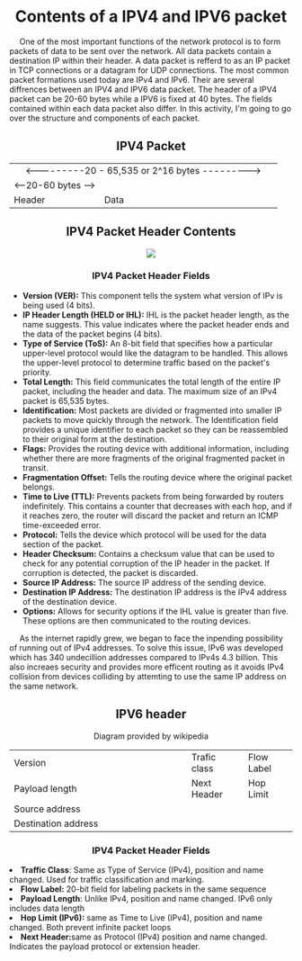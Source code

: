 <h1 align = "center">Contents of a IPV4 and IPV6 packet</h1>
<p>&emsp;
One of the most important functions of the network protocol is to form packets of data to be sent over the network. All data packets contain a destination IP within their header. A data packet is refferd to as an IP packet in TCP connections or a datagram for UDP connections. The most common packet formations used today are IPv4 and IPv6. Their are several diffrences between an IPV4 and IPV6 data packet. The header of a IPV4 packet can be 20-60 bytes while a IPV6 is fixed at 40 bytes. The fields contained within each data packet also differ. In this activity, I'm going to go over the structure and components of each packet.
</p>

<h2 align="center">IPV4 Packet</h2>
<table align= "center"  >
  <tr ><td colspan = "2" align="center"> <---------20 - 65,535 or 2^16 bytes ---------></td></tr>
  <tr><td colspan = "1"> <--20-60 bytes --></td></tr>
  <tr ><td >Header</td><td width = "300px" >Data</td></tr>
</table>

<h2 align="center">IPV4 Packet Header Contents</h2>
<p align="center">
<img  src = "https://imgs.search.brave.com/shQuGTnETGn-LzECs5kBfFvGd0Bwy4CMARAUWa24GYo/rs:fit:500:0:0:0/g:ce/aHR0cHM6Ly93d3cu/aXB4by5jb20vYXBw/L3VwbG9hZHMvMjAy/Mi8wOC9JUHY0LXBh/Y2tldC1oZWFkZXIu/cG5n">
</p>
<h3 align="center">IPV4 Packet Header Fields</h2>
<ul>
  <li><b>Version (VER):</b> This component tells the system what version of IPv is being used (4 bits).</li>
  <li><b>IP Header Length (HELD or IHL):</b> IHL is the packet header length, as the name suggests. This value indicates where the packet header ends and the data of the packet begins (4 bits).</li>
  <li><b>Type of Service (ToS):</b> An 8-bit field that specifies how a particular upper-level protocol would like the datagram to be handled. This allows the upper-level protocol to determine traffic based on the packet's priority.</li>
  <li><b>Total Length:</b> This field communicates the total length of the entire IP packet, including the header and data. The maximum size of an IPv4 packet is 65,535 bytes.</li>
  <li><b>Identification:</b> Most packets are divided or fragmented into smaller IP packets to move quickly through the network. The Identification field provides a unique identifier to each packet so they can be reassembled to their original form at the destination.</li>
  <li><b>Flags:</b> Provides the routing device with additional information, including whether there are more fragments of the original fragmented packet in transit.</li>
  <li><b>Fragmentation Offset:</b> Tells the routing device where the original packet belongs.</li>
  <li><b>Time to Live (TTL):</b> Prevents packets from being forwarded by routers indefinitely. This contains a counter that decreases with each hop, and if it reaches zero, the router will discard the packet and return an ICMP time-exceeded error.</li>
  <li><b>Protocol:</b> Tells the device which protocol will be used for the data section of the packet.</li>
  <li><b>Header Checksum:</b> Contains a checksum value that can be used to check for any potential corruption of the IP header in the packet. If corruption is detected, the packet is discarded.</li>
  <li><b>Source IP Address:</b> The source IP address of the sending device.</li>
  <li><b>Destination IP Address:</b> The destination IP address is the IPv4 address of the destination device.</li>
  <li><b>Options:</b> Allows for security options if the IHL value is greater than five. These options are then communicated to the routing devices.</li>
</ul>
<p>&emsp;
  As the internet rapidly grew, we began to face the inpending possibility of running out of IPv4 addresses. To solve this issue, IPv6 was developed which has 340 undecillion addresses compared to IPv4s 4.3 billion. This also increaes security and provides more efficent routing as it avoids IPv4 collision from devices colliding by attemting to use the same IP address on the same network. 
</p>
<h2 align = "center">IPV6 header</h2>
<p align = "center">Diagram provided by wikipedia </b>
<table>
  <tr><td>Version</td><td>Trafic class</td><td col-span = "2">Flow Label</td></tr>
  <tr><td col-span = "2">Payload length<td>Next Header</td><td>Hop Limit</td></tr>
  <tr > <td col-span = "3" width = "300px">Source address </td></tr>
  <tr> <td col-span = "3" width = "300px">Destination address </td></tr>
</table>
  </p>
<h3 align="center">IPV4 Packet Header Fields</h2>
<li><b>Traffic Class</b>: Same as Type of Service (IPv4), position and name changed. Used for traffic classification and marking.</li>
<li><b>Flow Label:</b> 20-bit field for labeling packets in the same sequence</li>
<li><b>Payload Length</b>: Unlike IPv4, position and name changed. IPv6 only includes data length</li>
<li><b>Hop Limit (IPv6):</b> same as Time to Live (IPv4), position and name changed. Both prevent infinite packet loops</li>
<li><b>Next Header:</b>same as Protocol (IPv4)  position and name changed. Indicates the payload protocol or extension header.</li>


